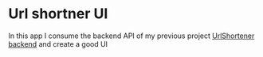 # Url shortner UI
In this app I consume the backend API of my previous project [UrlShortener backend](https://github.com/Nafis-Abdelkarim/UrlShortener) and create a good UI


